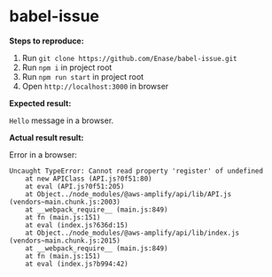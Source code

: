 # babel-issue

**Steps to reproduce:**

1. Run `git clone https://github.com/Enase/babel-issue.git`
2. Run `npm i` in project root
3. Run `npm run start` in project root
4. Open `http://localhost:3000` in browser

**Expected result:**

`Hello` message in a browser.

**Actual result result:**

Error in a browser:
```
Uncaught TypeError: Cannot read property 'register' of undefined
    at new APIClass (API.js?0f51:80)
    at eval (API.js?0f51:205)
    at Object../node_modules/@aws-amplify/api/lib/API.js (vendors~main.chunk.js:2003)
    at __webpack_require__ (main.js:849)
    at fn (main.js:151)
    at eval (index.js?636d:15)
    at Object../node_modules/@aws-amplify/api/lib/index.js (vendors~main.chunk.js:2015)
    at __webpack_require__ (main.js:849)
    at fn (main.js:151)
    at eval (index.js?b994:42)
```
